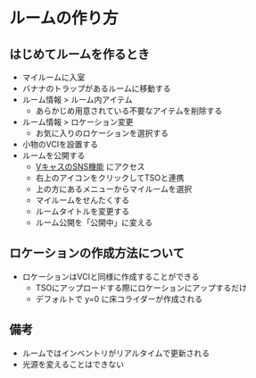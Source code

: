 # ルームの作り方

## はじめてルームを作るとき

* マイルームに入室
* バナナのトラップがあるルームに移動する
* ルーム情報 > ルーム内アイテム
	* あらかじめ用意されている不要なアイテムを削除する
* ルーム情報 > ロケーション変更
	* お気に入りのロケーションを選択する
* 小物のVCIを設置する
* ルームを公開する
	* [VキャスのSNS機能](https://room.virtualcast.jp/) にアクセス
	* 右上のアイコンをクリックしてTSOと連携
	* 上の方にあるメニューからマイルームを選択
	* マイルームをせんたくする
	* ルームタイトルを変更する
	* ルーム公開を「公開中」に変える

## ロケーションの作成方法について

* ロケーションはVCIと同様に作成することができる
	* TSOにアップロードする際にロケーションにアップするだけ
	* デフォルトで y=0 に床コライダーが作成される

## 備考

* ルームではインベントリがリアルタイムで更新される
* 光源を変えることはできない